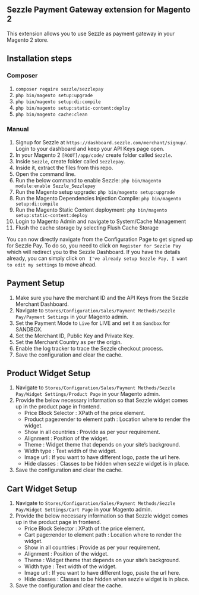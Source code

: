 ## Sezzle Payment Gateway extension for Magento 2

This extension allows you to use Sezzle as payment gateway in your Magento 2 store.

## Installation steps

### Composer
1. `composer require sezzle/sezzlepay`
2. `php bin/magento setup:upgrade`
3. `php bin/magento setup:di:compile`
4. `php bin/magento setup:static-content:deploy`
5. `php bin/magento cache:clean`

### Manual
1. Signup for Sezzle at `https://dashboard.sezzle.com/merchant/signup/`. Login to your dashboard and keep your API Keys page open.
2. In your Magento 2 `[ROOT]/app/code/` create folder called `Sezzle`.
3. Inside `Sezzle`, create folder called `Sezzlepay`.
4. Inside it, extract the files from this repo.
5. Open the command line.
6. Run the below command to enable Sezzle:
`php bin/magento module:enable Sezzle_Sezzlepay`
7. Run the Magento setup upgrade:
`php bin/magento setup:upgrade`
8. Run the Magento Dependencies Injection Compile:
`php bin/magento setup:di:compile`
9. Run the Magento Static Content deployment:
`php bin/magento setup:static-content:deploy`
10. Login to Magento Admin and navigate to System/Cache Management
11. Flush the cache storage by selecting Flush Cache Storage

You can now directly navigate from the Configuration Page to get signed up for Sezzle Pay. To do so, you need to click on `Register for Sezzle Pay` which will redirect you to the Sezzle Dashboard. If you have the details already, you can simply click on ` I've already setup Sezzle Pay, I want to edit my settings` to move ahead.

## Payment Setup
1. Make sure you have the merchant ID and the API Keys from the Sezzle Merchant Dashboard.
2. Navigate to `Stores/Configuration/Sales/Payment Methods/Sezzle Pay/Payment Settings` in your Magento admin.
3. Set the Payment Mode to `Live` for LIVE and set it as `Sandbox` for SANDBOX.
4. Set the Merchant ID, Public Key and Private Key.
5. Set the Merchant Country as per the origin.
6. Enable the log tracker to trace the Sezzle checkout process.
7. Save the configuration and clear the cache.

## Product Widget Setup
1. Navigate to `Stores/Configuration/Sales/Payment Methods/Sezzle Pay/Widget Settings/Product Page` in your Magento admin.
2. Provide the below necessary information so that Sezzle widget comes up in the product page in frontend.
   - Price Block Selector : XPath of the price element.
   - Product page:render to element path : Location where to render the widget.
   - Show in all countries : Provide as per your requirement.
   - Alignment : Position of the widget.
   - Theme : Widget theme that depends on your site’s background.
   - Width type : Text width of the widget.
   - Image url : If you want to have different logo, paste the url here.
   - Hide classes : Classes to be hidden when sezzle widget is in place.
3. Save the configuration and clear the cache.

## Cart Widget Setup
1. Navigate to `Stores/Configuration/Sales/Payment Methods/Sezzle Pay/Widget Settings/Cart Page` in your Magento admin.
2. Provide the below necessary information so that Sezzle widget comes up in the product page in frontend.
   - Price Block Selector : XPath of the price element.
   - Cart page:render to element path : Location where to render the widget.
   - Show in all countries : Provide as per your requirement.
   - Alignment : Position of the widget.
   - Theme : Widget theme that depends on your site’s background.
   - Width type : Text width of the widget.
   - Image url : If you want to have different logo, paste the url here.
   - Hide classes : Classes to be hidden when sezzle widget is in place.
3. Save the configuration and clear the cache.
```
